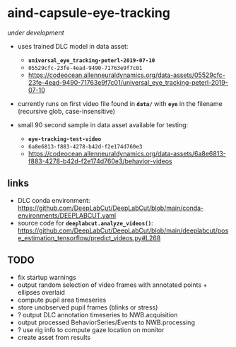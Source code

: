 # aind-capsule-eye-tracking
*under development*

- uses trained DLC model in data asset:
  - **`universal_eye_tracking-peterl-2019-07-10`**
  - `05529cfc-23fe-4ead-9490-71763e9f7c01` 
  - https://codeocean.allenneuraldynamics.org/data-assets/05529cfc-23fe-4ead-9490-71763e9f7c01/universal_eye_tracking-peterl-2019-07-10

- currently runs on first video file found in **`data/`** with **`eye`** in the filename (recursive glob, case-insensitive)

- small 90 second sample in data asset available for testing: 
  - **`eye-tracking-test-video`** 
  - `6a8e6813-f883-4278-b42d-f2e174d760e3`
  - https://codeocean.allenneuraldynamics.org/data-assets/6a8e6813-f883-4278-b42d-f2e174d760e3/behavior-videos
  
## links
- DLC conda environment: https://github.com/DeepLabCut/DeepLabCut/blob/main/conda-environments/DEEPLABCUT.yaml
- source code for **`deeplabcut.analyze_videos()`**: https://github.com/DeepLabCut/DeepLabCut/blob/main/deeplabcut/pose_estimation_tensorflow/predict_videos.py#L268

## TODO
- fix startup warnings
- output random selection of video frames with annotated points + ellipses overlaid
- compute pupil area timeseries
- store unobserved pupil frames (blinks or stress)
- ? output DLC annotation timeseries to NWB.acquisition
- output processed BehaviorSeries/Events to NWB.processing
- ? use rig info to compute gaze location on monitor
- create asset from results

